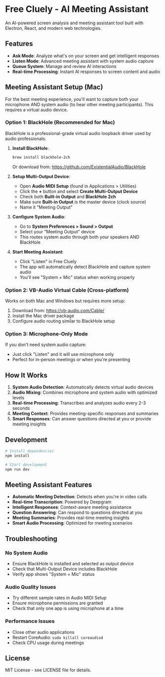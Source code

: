 # Free Cluely - AI Meeting Assistant

An AI-powered screen analysis and meeting assistant tool built with Electron, React, and modern web technologies.

## Features

- **Ask Mode**: Analyze what's on your screen and get intelligent responses
- **Listen Mode**: Advanced meeting assistant with system audio capture
- **Queue System**: Manage and review AI interactions
- **Real-time Processing**: Instant AI responses to screen content and audio

## Meeting Assistant Setup (Mac)

For the best meeting experience, you'll want to capture both your microphone AND system audio (to hear other meeting participants). This requires a virtual audio device.

### Option 1: BlackHole (Recommended for Mac)

BlackHole is a professional-grade virtual audio loopback driver used by audio professionals.

1. **Install BlackHole**:
   ```bash
   brew install blackhole-2ch
   ```
   
   Or download from: https://github.com/ExistentialAudio/BlackHole

2. **Setup Multi-Output Device**:
   - Open **Audio MIDI Setup** (found in Applications > Utilities)
   - Click the **+** button and select **Create Multi-Output Device**
   - Check both **Built-in Output** and **BlackHole 2ch**
   - Make sure **Built-in Output** is the master device (clock source)
   - Name it "Meeting Output"

3. **Configure System Audio**:
   - Go to **System Preferences > Sound > Output**
   - Select your "Meeting Output" device
   - This routes system audio through both your speakers AND BlackHole

4. **Start Meeting Assistant**:
   - Click "Listen" in Free Cluely
   - The app will automatically detect BlackHole and capture system audio
   - You'll see "System + Mic" status when working properly

### Option 2: VB-Audio Virtual Cable (Cross-platform)

Works on both Mac and Windows but requires more setup:

1. Download from: https://vb-audio.com/Cable/
2. Install the Mac driver package
3. Configure audio routing similar to BlackHole setup

### Option 3: Microphone-Only Mode

If you don't need system audio capture:
- Just click "Listen" and it will use microphone only
- Perfect for in-person meetings or when you're presenting

## How It Works

1. **System Audio Detection**: Automatically detects virtual audio devices
2. **Audio Mixing**: Combines microphone and system audio with optimized levels
3. **Real-time Processing**: Transcribes and analyzes audio every 2-3 seconds
4. **Meeting Context**: Provides meeting-specific responses and summaries
5. **Smart Responses**: Can answer questions directed at you or provide meeting insights

## Development

```bash
# Install dependencies
npm install

# Start development
npm run dev
```

## Meeting Assistant Features

- **Automatic Meeting Detection**: Detects when you're in video calls
- **Real-time Transcription**: Powered by Deepgram
- **Intelligent Responses**: Context-aware meeting assistance
- **Question Answering**: Can respond to questions directed at you
- **Meeting Summaries**: Provides real-time meeting insights
- **Smart Audio Processing**: Optimized for meeting scenarios

## Troubleshooting

### No System Audio
- Ensure BlackHole is installed and selected as output device
- Check that Multi-Output Device includes BlackHole
- Verify app shows "System + Mic" status

### Audio Quality Issues
- Try different sample rates in Audio MIDI Setup
- Ensure microphone permissions are granted
- Check that only one app is using microphone at a time

### Performance Issues
- Close other audio applications
- Restart CoreAudio: `sudo killall coreaudiod`
- Check CPU usage during meetings

## License

MIT License - see LICENSE file for details. 